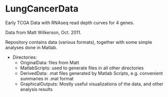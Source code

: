 # LungCancerData
Early TCGA Data with RNAseq read depth curves for 4 genes. 

Data from Matt Wilkerson, Oct. 2011. 

Repository contains data (various formats), together with some simple analyses done in Matlab.

* Directories:
  * OriginalData:  files from Matt
  * MatlabScripts:  used to generate files in all other directories
  * DerivedData:  .mat files generated by Matlab Scripts, e.g. convenient summaries in .mat format
  * GraphicalOutputs:  Mostly useful visualizations of the data, and other analysis results


